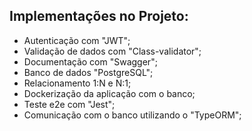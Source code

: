 ## Implementações no Projeto:

- Autenticação com "JWT";
- Validação de dados com "Class-validator";
- Documentação com "Swagger";
- Banco de dados "PostgreSQL";
- Relacionamento 1:N e N:1;
- Dockerização da aplicação com o banco;
- Teste e2e com "Jest";
- Comunicação com o banco utilizando o "TypeORM";
  
  

